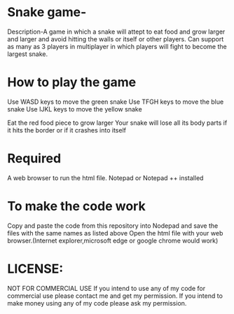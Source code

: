 # Snake game-

Description-A game in which a snake will attept to eat food and grow larger and larger and avoid hitting the walls or itself or other players. Can support as many as 3 players in multiplayer in which players will fight to become the largest snake.

# How to play the game
Use WASD keys to move the green snake
Use TFGH keys to move the blue snake
Use IJKL keys to move the yellow snake

Eat the red food piece to grow larger
Your snake will lose all its body parts if it hits the border or if it crashes into itself


# Required

A web browser to run the html file.
Notepad or Notepad ++ installed

# To make the code work 
Copy and paste the code from this repository into Nodepad and save the files with the same names as listed above
Open the html file with your web browser.(Internet explorer,microsoft edge or google chrome would work)

# LICENSE:
NOT FOR COMMERCIAL USE If you intend to use any of my code for commercial use please contact me and get my permission. If you intend to make money using any of my code please ask my permission.
